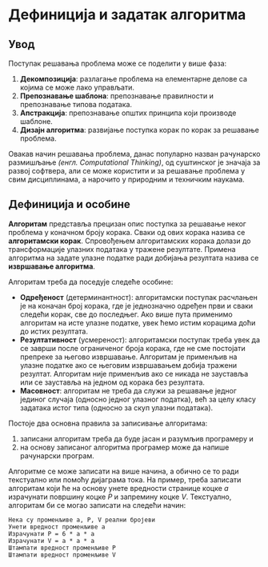 # Дефиниција и задатак алгоритма

## Увод

Поступак решавања проблема може се поделити у више фаза:

1. **Декомпозиција**: разлагање проблема на елементарне делове са којима се
може лако управљати.
2. **Препознавање шаблона**: препознавање правилности и препознавање типова
података.
3. **Апстракција**: препознавање општих принципа који производе шаблоне.
4. **Дизајн алгоритма**: развијање поступка корак по корак за решавање
проблема.

Овакав начин решавања проблема, данас популарно назван рачунарско размишљање
*(енгл. Computational Thinking)*, од суштинског је значаја за развој софтвера,
али се може користити и за решавање проблема у свим дисциплинама, а нарочито у
природним и техничким наукама.

## Дефиниција и особине

**Алгоритам** представља прецизан опис поступка за решавање неког проблема у
коначном броју корака. Сваки од ових корака назива се **алгоритамски корак**.
Спровођењем алгоритамских корака долази до трансформације улазних података у
тражене резултате. Примена алгоритма на задате улазне податке ради добијања
резултата назива се **извршавање алгоритма**.

Алгоритам треба да поседује следеће особине:

* **Одређеност** (детерминантност): алгоритамски поступак расчлањен је на
коначан број корака, где је једнозначно одређен први и сваки следећи корак,
све до последњег. Ако више пута применимо алгоритам на исте улазне податке,
увек ћемо истим корацима доћи до истих резултата.
* **Резултативност** (усмереност): алгоритамски поступак треба увек да се
заврши после ограниченог броја корака, где не сме постојати препреке за његово
извршавање. Алгоритам је применљив на улазне податке ако се његовим извршавањем
добија тражени резултат. Алгоритам није применљив ако се никада не зауставља
или се зауставља на једном од корака без резултата.
* **Масовност**: алгоритам не треба да служи за решавање једног јединог случаја
(односно једног улазног податка), већ за целу класу задатака истог типа (односно
за скуп улазни података).

Постоје два основна правила за записивање алгоритама:

1. записани алгоритам треба да буде јасан и разумљив програмеру и
2. на основу записаног алгоритма програмер може да напише рачунарски програм.

Алгоритме се може записати на више начина, а обично се то ради текстуално или
помоћу дијаграма тока. На пример, треба записати алгоритам који ће на основу
унете вредности странице коцке $а$ израчунати површину коцке $P$ и запремину
коцке $V$. Текстуално, алгоритам би се могао записати на следећи начин:

```text
Нека су променљиве a, P, V реални бројеви
Унети вредност променљиве а
Израчунати P = 6 * a * a
Израчунати V = a * a * a
Штампати вредност променљиве P
Штампати вредност променљиве V
```
